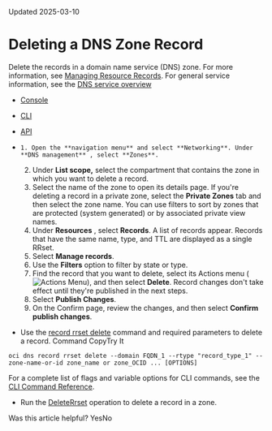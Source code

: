 Updated 2025-03-10
# Deleting a DNS Zone Record
Delete the records in a domain name service (DNS) zone.
For more information, see [Managing Resource Records](https://docs.oracle.com/en-us/iaas/Content/DNS/Reference/supporteddnsresource.htm#supported-records "Learn about managing the many resource record types that the Oracle Cloud Infrastructure DNS service supports.").
For general service information, see the [DNS service overview](https://docs.oracle.com/en-us/iaas/Content/DNS/Concepts/dnszonemanagement.htm#overview "The DNS service helps you create and manage DNS zones.")
  * [Console](https://docs.oracle.com/en-us/iaas/Content/DNS/Tasks/record-delete.htm)
  * [CLI](https://docs.oracle.com/en-us/iaas/Content/DNS/Tasks/record-delete.htm)
  * [API](https://docs.oracle.com/en-us/iaas/Content/DNS/Tasks/record-delete.htm)


  *     1. Open the **navigation menu** and select **Networking**. Under **DNS management** , select **Zones**.
    2. Under **List scope,** select the compartment that contains the zone in which you want to delete a record.
    3. Select the name of the zone to open its details page. 
If you're deleting a record in a private zone, select the **Private Zones** tab and then select the zone name. You can use filters to sort by zones that are protected (system generated) or by associated private view names.
    4. Under **Resources** , select **Records**. 
A list of records appear. Records that have the same name, type, and TTL are displayed as a single RRset.
    5. Select **Manage records**.
    6. Use the **Filters** option to filter by state or type.
    7. Find the record that you want to delete, select its Actions menu (![Actions Menu](https://docs.oracle.com/en-us/iaas/Content/libraries/global-images/actions-menu.png)), and then select **Delete**.
Record changes don't take effect until they're published in the next steps.
    8. Select **Publish Changes**.
    9. On the Confirm page, review the changes, and then select **Confirm publish changes**.
  * Use the [record rrset delete](https://docs.oracle.com/iaas/tools/oci-cli/latest/oci_cli_docs/cmdref/dns/record/rrset/delete.html) command and required parameters to delete a record.
Command
CopyTry It
```
oci dns record rrset delete --domain FQDN_1 --rtype "record_type_1" --zone-name-or-id zone_name or zone_OCID ... [OPTIONS]
```

For a complete list of flags and variable options for CLI commands, see the [CLI Command Reference](https://docs.oracle.com/iaas/tools/oci-cli/latest).
  * Run the [DeleteRrset](https://docs.oracle.com/iaas/api/#/en/dns/latest/RRSet/DeleteRRSet) operation to delete a record in a zone. 


Was this article helpful?
YesNo

